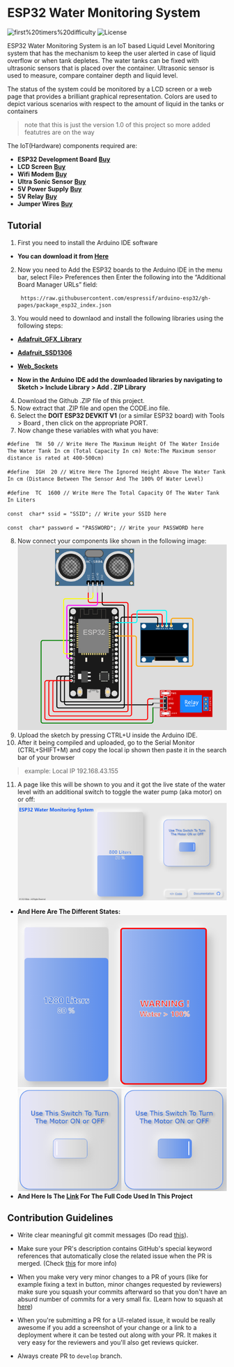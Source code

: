 # ESP32 Water Monitoring System
![first%20timers%20difficulty](https://img.shields.io/badge/First%20Timers%20Difficulty-friendly-green.svg?logo=github) ![License](https://img.shields.io/badge/License-Open--Source-blue.svg?logo=github)

ESP32 Water Monitoring System is an IoT based Liquid Level Monitoring system that has the mechanism to keep the user alerted in case of liquid overflow or when tank depletes. The water tanks can be fixed with ultrasonic sensors that is placed over the container. Ultrasonic sensor is used to measure, compare container depth and liquid level.

The status of the system could be monitored by a LCD screen or a web page that provides a brilliant graphical representation. Colors are used to depict various scenarios with respect to the amount of liquid in the tanks or containers

> note that this is just the  version 1.0 of this project so more added featutres are on the way

The IoT(Hardware) components required are:

- **ESP32 Development Board**  **[Buy](https://s.click.aliexpress.com/e/_Dkkvi01)**
- **LCD Screen**  **[Buy](https://s.click.aliexpress.com/e/_DlE2a29)**
- **Wifi Modem**  **[Buy](https://s.click.aliexpress.com/e/_DdWTfNJ)**
- **Ultra Sonic Sensor**  **[Buy](https://s.click.aliexpress.com/e/_DB99tit)**
- **5V Power Supply** **[Buy](https://s.click.aliexpress.com/e/_DBFq3iv)**
- **5V Relay**  **[Buy](https://s.click.aliexpress.com/e/_DldIIi9)**
- **Jumper Wires**  **[Buy](https://s.click.aliexpress.com/e/_DF6aV8H)**

## Tutorial 

1. First you need to install the Arduino IDE software
  - **You can download it from **[Here](https://www.arduino.cc/en/software)****
2. Now you need to Add the ESP32 boards to the Arduino IDE in the menu bar, select File> Preferences then Enter the following into the “Additional Board Manager URLs” field:
    
        https://raw.githubusercontent.com/espressif/arduino-esp32/gh-pages/package_esp32_index.json
3. You would need to downlaod and install the following libraries using the following steps:
  - **[Adafruit_GFX_Library](https://github.com/adafruit/Adafruit-GFX-Library)**
  - **[Adafruit_SSD1306](https://github.com/adafruit/Adafruit_SSD1306)**
  - **[Web_Sockets](https://www.arduinolibraries.info/libraries/web-sockets)**
  
  - **Now in the Arduino IDE add the downloaded libraries by navigating to
   Sketch > Include Library > Add . ZIP Library**
  4. Download the Github .ZIP file of this project.
  5. Now extract that .ZIP file and open the CODE.ino file.
  6. Select the **DOIT ESP32 DEVKIT V1** (or a similar ESP32 board) with Tools > Board , then click on the appropriate PORT.
  7. Now change these variables with what you have:
   

    #define  TH  50 // Write Here The Maximum Height Of The Water Inside The Water Tank In cm (Total Capacity In cm) Note:The Maximum sensor distance is rated at 400-500cm)
    
    #define  IGH  20 // Witre Here The Ignored Height Above The Water Tank In cm (Distance Between The Sensor And The 100% Of Water Level)
    
    #define  TC  1600 // Write Here The Total Capacity Of The Water Tank In Liters
    
    const  char* ssid = "SSID"; // Write your SSID here
    
    const  char* password = "PASSWORD"; // Write your PASSWORD here
    
    
 8. Now connect your components like shown in the following image:
 ![Montage Image](Read_me_Media/Montage_ESP32.png)
 9. Upload the sketch by pressing CTRL+U inside the Arduino IDE.
 10. After it being compiled and uploaded, go to the Serial Monitor (CTRL+SHIFT+M) and copy the local ip shown then paste it in the search bar of your browser
 > example: Local IP 192.168.43.155
 11. A page like this will be shown to you and it got the live state of the water level with an additional switch to toggle the water pump (aka motor) on or off:
 ![Webpage](Read_me_Media/page_overview.png)
 - **And Here Are The Different States:**  
  ![tanks levels](Read_me_Media/water_tanks_states.png)
  ![switch states](Read_me_Media/switches_states.png)
  - **And Here Is The [Link](https://gist.github.com/abderrahman-laid/691fe1883d8dc185190c1928ff5c9eb2) For The Full Code Used In This Project**

 ## Contribution Guidelines
 
- Write clear meaningful git commit messages (Do read [this](http://chris.beams.io/posts/git-commit/)).

- Make sure your PR's description contains GitHub's special keyword references that automatically close the related issue when the PR is merged. (Check [this](https://github.com/blog/1506-closing-issues-via-pull-requests) for more info)

- When you make very very minor changes to a PR of yours (like for example fixing a text in button, minor changes requested by reviewers) make sure you squash your commits afterward so that you don't have an absurd number of commits for a very small fix. (Learn how to squash at [here](https://davidwalsh.name/squash-commits-git))

- When you're submitting a PR for a UI-related issue, it would be really awesome if you add a screenshot of your change or a link to a deployment where it can be tested out along with your PR. It makes it very easy for the reviewers and you'll also get reviews quicker.

- Always create PR to `develop` branch.

